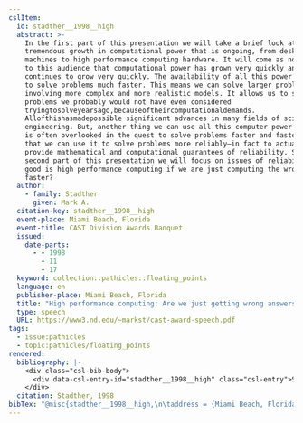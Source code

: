 ```yaml
---
cslItem:
  id: stadther__1998__high
  abstract: >-
    In the first part of this presentation we will take a brief look at the
    tremendous growth in computational power that is ongoing, from desktop
    machines to high performance computing hardware. It will come as no surprise
    to this audience that computational power has grown very quickly and
    continues to grow very quickly. The availability of all this power allows us
    to solve problems much faster. This means we can solve larger problems
    involving more complex and more realistic models. It allows us to solve
    problems we probably would not have even considered
    tryingtosolveyearsago,becauseoftheircomputationaldemands.
    Allofthishasmadepossible significant advances in many fields of science and
    engineering. But, another thing we can use all this computer power for, that
    is often overlooked in the quest to solve problems faster and faster, is
    that we can use it to solve problems more reliably—in fact to actually
    provide mathematical and computational guarantees of reliability. So in the
    second part of this presentation we will focus on issues of reliability—what
    good is high performance computing if we are just computing the wrong answer
    faster?
  author:
    - family: Stadther
      given: Mark A.
  citation-key: stadther__1998__high
  event-place: Miami Beach, Florida
  event-title: CAST Division Awards Banquet
  issued:
    date-parts:
      - - 1998
        - 11
        - 17
  keyword: collection::pathicles::floating_points
  language: en
  publisher-place: Miami Beach, Florida
  title: "High performance computing: Are we just getting wrong answers faster?"
  type: speech
  URL: https://www3.nd.edu/~markst/cast-award-speech.pdf
tags:
  - issue:pathicles
  - topic:pathicles/floating_points
rendered:
  bibliography: |-
    <div class="csl-bib-body">
      <div data-csl-entry-id="stadther__1998__high" class="csl-entry">Stadther, M.A. 1998 “High performance computing: Are we just getting wrong answers faster?” <i>CAST Division Awards Banquet</i>, Miami Beach, Florida, 17 November. Available at: <a href='https://www3.nd.edu/~markst/cast-award-speech.pdf.'>https://www3.nd.edu/~markst/cast-award-speech.pdf.</a></div>
    </div>
  citation: Stadther, 1998
bibTex: "@misc{stadther__1998__high,\n\taddress = {Miami Beach, Florida},\n\tauthor = {Stadther, Mark A.},\n\tyear = {1998},\n\tmonth = {nov 17},\n\ttitle = {High performance computing: Are we just getting wrong answers faster?},\n\thowpublished = {https://www3.nd.edu/\\textasciitilde{}markst/cast-award-speech.pdf},\n}\n\n"
---
```

